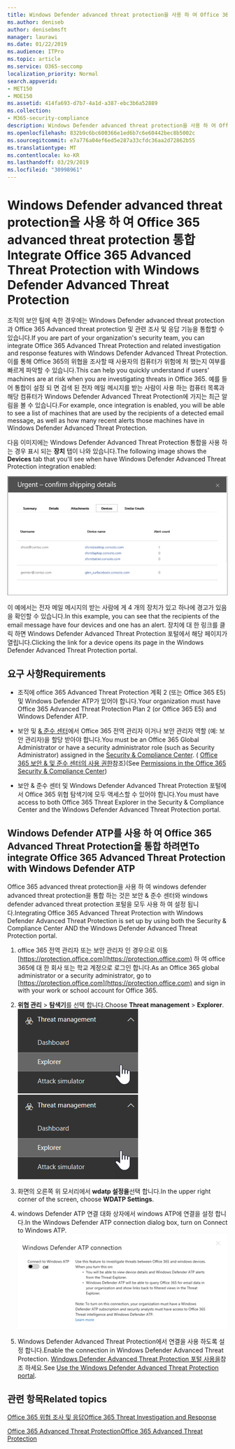 ```yaml
---
title: Windows Defender advanced threat protection을 사용 하 여 Office 365 advanced threat protection 통합
ms.author: deniseb
author: denisebmsft
manager: laurawi
ms.date: 01/22/2019
ms.audience: ITPro
ms.topic: article
ms.service: O365-seccomp
localization_priority: Normal
search.appverid:
- MET150
- MOE150
ms.assetid: 414fa693-d7b7-4a1d-a387-ebc3b6a52889
ms.collection:
- M365-security-compliance
description: Windows Defender advanced threat protection을 사용 하 여 Office 365 advanced threat protection을 통합 하 여 보다 자세한 위협 관리 정보를 확인 합니다.
ms.openlocfilehash: 832b9c6bc600366e1ed6b7c6e60442bec8b5002c
ms.sourcegitcommit: e7a776a04ef6ed5e287a33cfdc36aa2d72862b55
ms.translationtype: MT
ms.contentlocale: ko-KR
ms.lasthandoff: 03/29/2019
ms.locfileid: "30998961"
---
```

# <a name="integrate-office-365-advanced-threat-protection-with-windows-defender-advanced-threat-protection"></a><span data-ttu-id="408b2-103">Windows Defender advanced threat protection을 사용 하 여 Office 365 advanced threat protection 통합</span><span class="sxs-lookup"><span data-stu-id="408b2-103">Integrate Office 365 Advanced Threat Protection with Windows Defender Advanced Threat Protection</span></span>

<span data-ttu-id="408b2-104">조직의 보안 팀에 속한 경우에는 Windows Defender advanced threat protection과 Office 365 Advanced threat protection 및 관련 조사 및 응답 기능을 통합할 수 있습니다.</span><span class="sxs-lookup"><span data-stu-id="408b2-104">If you are part of your organization's security team, you can integrate Office 365 Advanced Threat Protection and related investigation and response features with Windows Defender Advanced Threat Protection.</span></span> <span data-ttu-id="408b2-105">이를 통해 Office 365의 위협을 조사할 때 사용자의 컴퓨터가 위험에 처 했는지 여부를 빠르게 파악할 수 있습니다.</span><span class="sxs-lookup"><span data-stu-id="408b2-105">This can help you quickly understand if users' machines are at risk when you are investigating threats in Office 365.</span></span> <span data-ttu-id="408b2-106">예를 들어 통합이 설정 되 면 검색 된 전자 메일 메시지를 받는 사람이 사용 하는 컴퓨터 목록과 해당 컴퓨터가 Windows Defender Advanced Threat Protection에 가지는 최근 알림을 볼 수 있습니다.</span><span class="sxs-lookup"><span data-stu-id="408b2-106">For example, once integration is enabled, you will be able to see a list of machines that are used by the recipients of a detected email message, as well as how many recent alerts those machines have in Windows Defender Advanced Threat Protection.</span></span>
  
<span data-ttu-id="408b2-107">다음 이미지에는 Windows Defender Advanced Threat Protection 통합을 사용 하는 경우 표시 되는 **장치** 탭이 나와 있습니다.</span><span class="sxs-lookup"><span data-stu-id="408b2-107">The following image shows the **Devices** tab that you'll see when have Windows Defender Advanced Threat Protection integration enabled:</span></span> 
  
![Windows Defender ATP가 사용 하도록 설정 되 면 경고가 포함 된 컴퓨터 목록을 볼 수 있습니다.](media/fec928ea-8f0c-44d7-80b9-a2e0a8cd4e89.PNG)
  
<span data-ttu-id="408b2-109">이 예에서는 전자 메일 메시지의 받는 사람에 게 4 개의 장치가 있고 하나에 경고가 있음을 확인할 수 있습니다.</span><span class="sxs-lookup"><span data-stu-id="408b2-109">In this example, you can see that the recipients of the email message have four devices and one has an alert.</span></span> <span data-ttu-id="408b2-110">장치에 대 한 링크를 클릭 하면 Windows Defender Advanced Threat Protection 포털에서 해당 페이지가 열립니다.</span><span class="sxs-lookup"><span data-stu-id="408b2-110">Clicking the link for a device opens its page in the Windows Defender Advanced Threat Protection portal.</span></span>
  
## <a name="requirements"></a><span data-ttu-id="408b2-111">요구 사항</span><span class="sxs-lookup"><span data-stu-id="408b2-111">Requirements</span></span>

- <span data-ttu-id="408b2-112">조직에 office 365 Advanced Threat Protection 계획 2 (또는 Office 365 E5) 및 Windows Defender ATP가 있어야 합니다.</span><span class="sxs-lookup"><span data-stu-id="408b2-112">Your organization must have Office 365 Advanced Threat Protection Plan 2 (or Office 365 E5) and Windows Defender ATP.</span></span>
    
- <span data-ttu-id="408b2-113">보안 및 [ &amp; 준수 센터](https://protection.office.com)에서 Office 365 전역 관리자 이거나 보안 관리자 역할 (예: 보안 관리자)을 할당 받아야 합니다.</span><span class="sxs-lookup"><span data-stu-id="408b2-113">You must be an Office 365 Global Administrator or have a security administrator role (such as Security Administrator) assigned in the [Security &amp; Compliance Center](https://protection.office.com).</span></span> <span data-ttu-id="408b2-114">( [Office 365 보안 &amp; 및 준수 센터의 사용 권한](permissions-in-the-security-and-compliance-center.md)참조)</span><span class="sxs-lookup"><span data-stu-id="408b2-114">(See [Permissions in the Office 365 Security &amp; Compliance Center](permissions-in-the-security-and-compliance-center.md))</span></span>
    
- <span data-ttu-id="408b2-115">보안 & 준수 센터 및 Windows Defender Advanced Threat Protection 포털에서 Office 365 위협 탐색기에 모두 액세스할 수 있어야 합니다.</span><span class="sxs-lookup"><span data-stu-id="408b2-115">You must have access to both Office 365 Threat Explorer in the Security & Compliance Center and the Windows Defender Advanced Threat Protection portal.</span></span>
    
## <a name="to-integrate-office-365-advanced-threat-protection-with-windows-defender-atp"></a><span data-ttu-id="408b2-116">Windows Defender ATP를 사용 하 여 Office 365 Advanced Threat Protection을 통합 하려면</span><span class="sxs-lookup"><span data-stu-id="408b2-116">To integrate Office 365 Advanced Threat Protection with Windows Defender ATP</span></span>

<span data-ttu-id="408b2-117">Office 365 advanced threat protection을 사용 하 여 windows defender advanced threat protection을 통합 하는 것은 보안 & 준수 센터와 windows defender advanced threat protection 포털을 모두 사용 하 여 설정 됩니다.</span><span class="sxs-lookup"><span data-stu-id="408b2-117">Integrating Office 365 Advanced Threat Protection with Windows Defender Advanced Threat Protection is set up by using both the Security & Compliance Center AND the Windows Defender Advanced Threat Protection portal.</span></span>
  
1. <span data-ttu-id="408b2-118">office 365 전역 관리자 또는 보안 관리자 인 경우으로 이동 [https://protection.office.com](https://protection.office.com) 하 여 office 365에 대 한 회사 또는 학교 계정으로 로그인 합니다.</span><span class="sxs-lookup"><span data-stu-id="408b2-118">As an Office 365 global administrator or a security administrator, go to [https://protection.office.com](https://protection.office.com) and sign in with your work or school account for Office 365.</span></span> 
    
2. <span data-ttu-id="408b2-119">**위협 관리** \> **탐색기**를 선택 합니다.</span><span class="sxs-lookup"><span data-stu-id="408b2-119">Choose **Threat management** \> **Explorer**.</span></span><br><span data-ttu-id="408b2-120">![위협 관리 메뉴의 탐색기](media/ThreatMgmt-Explorer-nav.png)</span><span class="sxs-lookup"><span data-stu-id="408b2-120">![Explorer in Threat Management menu](media/ThreatMgmt-Explorer-nav.png)</span></span><br>
    
3. <span data-ttu-id="408b2-121">화면의 오른쪽 위 모서리에서 **wdatp 설정을**선택 합니다.</span><span class="sxs-lookup"><span data-stu-id="408b2-121">In the upper right corner of the screen, choose **WDATP Settings**.</span></span>
    
4. <span data-ttu-id="408b2-122">windows Defender ATP 연결 대화 상자에서 windows ATP에 연결을 설정 합니다.</span><span class="sxs-lookup"><span data-stu-id="408b2-122">In the Windows Defender ATP connection dialog box, turn on Connect to Windows ATP.</span></span><br>![Windows Defender ATP 연결](media/Explorer-WDATPConnection-dialog.png)<br>
    
5. <span data-ttu-id="408b2-124">Windows Defender Advanced Threat Protection에서 연결을 사용 하도록 설정 합니다.</span><span class="sxs-lookup"><span data-stu-id="408b2-124">Enable the connection in Windows Defender Advanced Threat Protection.</span></span> <span data-ttu-id="408b2-125">[Windows Defender Advanced Threat Protection 포털 사용을](https://go.microsoft.com/fwlink/?linkid=859690)참조 하세요.</span><span class="sxs-lookup"><span data-stu-id="408b2-125">See [Use the Windows Defender Advanced Threat Protection portal](https://go.microsoft.com/fwlink/?linkid=859690).</span></span>

  
## <a name="related-topics"></a><span data-ttu-id="408b2-126">관련 항목</span><span class="sxs-lookup"><span data-stu-id="408b2-126">Related topics</span></span>

[<span data-ttu-id="408b2-127">Office 365 위협 조사 및 응답</span><span class="sxs-lookup"><span data-stu-id="408b2-127">Office 365 Threat Investigation and Response</span></span>](office-365-ti.md)
  
[<span data-ttu-id="408b2-128">Office 365 Advanced Threat Protection</span><span class="sxs-lookup"><span data-stu-id="408b2-128">Office 365 Advanced Threat Protection</span></span>](office-365-atp.md)
  

